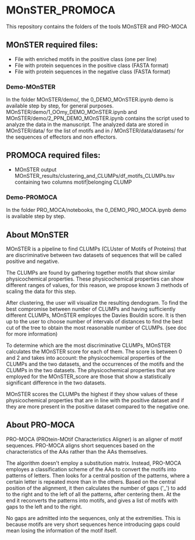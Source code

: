 # MOnSTER_PROMOCA
This repository contains the folders of the tools MOnSTER and PRO-MOCA

## MOnSTER required files:
- File with enriched motifs in the positive class (one per line)
- File with protein sequences in the positive class (FASTA format)
- File with protein sequences in the negative class (FASTA format)
  
### Demo-MOnSTER
In the folder MOnSTER/demo/, the 0_DEMO_MOnSTER.ipynb demo is available step by step, for general purposes.
MOnSTER/demo/1_OOmy_DEMO_MOnSTER.ipynb and MOnSTER/demo/2_PPN_DEMO_MOnSTER.ipynb contains the script used to analyze the data in the manuscript.
The analyzed data are stored in MOnSTER/data/ for the list of motifs and in / MOnSTER/data/datasets/ for the sequences of effectors and non effectors.

## PROMOCA required files:
- MOnSTER output MOnSTER_results/clustering_and_CLUMPs/df_motifs_CLUMPs.tsv containing two columns motif|belonging CLUMP
### Demo-PROMOCA
In the folder PRO_MOCA/notebooks, the 0_DEMO_PRO_MOCA.ipynb demo is available step by step.

## About MOnSTER
MOnSTER is a pipeline to find CLUMPs (CLUster of Motifs of Proteins)
that are discriminative between two datasets of sequences
that will be called positive and negative.
       
The CLUMPs are found by gathering together motifs that show
similar physicochemical properties.
These physicochemical properties can show different ranges of
values, for this reason, we propose known 3 methods of scaling
the data for this step.
       
After clustering, the user will visualize the resulting dendogram.
To find the best compromise between number of CLUMPs and having
sufficiently different CLUMPs, MOnSTER employes the Davies Bouldin score.
It is then up to the user to choose number of intervals
of distances to find the best cut of the tree to obtain the most
reasonable number of CLUMPs.
(see doc for more information)
       
To determine which are the most discriminative CLUMPs, MOnSTER
calculates the MOnSTER score for each of them. The score
is between 0 and 2 and takes into account: the physicochemical
properties of the CLUMPs and the two datasets, and the occurrences
of the motifs and the CLUMPs in the two datasets.
The physicochemical properties that are employed for the MOnSTER_score
are those that show a statistically significant difference
in the two datasets.
       
MOnSTER scores the CLUMPs the highest if they show values of these
physicochemical properties that are in line with the positive
dataset and if they are more present in the positive dataset
compared to the negative one.

## About PRO-MOCA
PRO-MOCA (PROtein-MOtif Characteristics Aligner) is an
aligner of motif sequences.
PRO-MOCA aligns short sequences based on the characteristics
of the AAs rather than the AAs themselves.
       
The algorithm doesn't employ a substitution matrix.
Instead, PRO-MOCA employes a classification scheme of the 
AAs to convert the motifs into patterns of letters. Then
looks for a central position of the patterns, where a 
certain letter is repeated more than in the others.
Based on the central position of the alignment, it then
calculates the number of gaps ('_') to add to the right and 
to the left of all the patterns, after centering them.
At the end it reconverts the patterns into motifs, 
and gives a list of motifs with gaps to the left and 
to the right.
       
No gaps are admitted into the sequences, only at the 
extremities. This is because motifs are very short sequences
hence introducing gaps could mean losing the information
of the motif itself.


